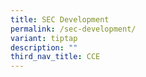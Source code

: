 ```yaml
---
title: SEC Development
permalink: /sec-development/
variant: tiptap
description: ""
third_nav_title: CCE
---
```

